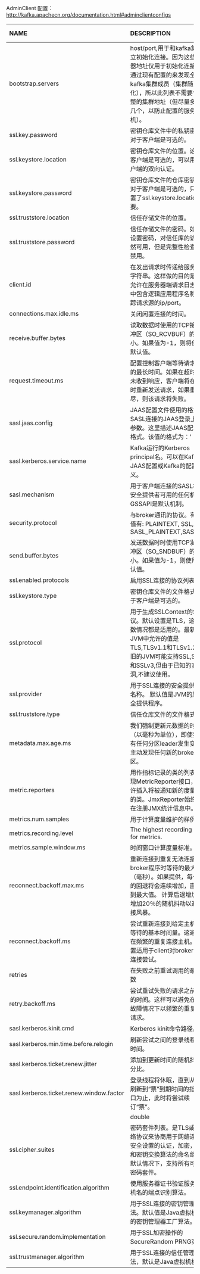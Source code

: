 AdminClient 配置：<http://kafka.apachecn.org/documentation.html#adminclientconfigs>

| NAME                                     | DESCRIPTION                                                  | TYPE     | DEFAULT               | VALID VALUES  | IMPORTANCE |
| :--------------------------------------- | :----------------------------------------------------------- | :------- | :-------------------- | :------------ | :--------- |
| bootstrap.servers                        | host/port,用于和kafka集群建立初始化连接。因为这些服务器地址仅用于初始化连接，并通过现有配置的来发现全部的kafka集群成员（集群随时会变化），所以此列表不需要包含完整的集群地址（但尽量多配置几个，以防止配置的服务器宕机）。 | list     |                       |               | high       |
| ssl.key.password                         | 密钥仓库文件中的私钥密码。对于客户端是可选的。               | password | null                  |               | high       |
| ssl.keystore.location                    | 密钥仓库文件的位置。这对于客户端是可选的，可以用于客户端的双向认证。 | string   | null                  |               | high       |
| ssl.keystore.password                    | 密钥仓库文件的仓库密钥。这对于客户端是可选的，只有配置了ssl.keystore.location才需要。 | password | null                  |               | high       |
| ssl.truststore.location                  | 信任存储文件的位置。                                         | string   | null                  |               | high       |
| ssl.truststore.password                  | 信任存储文件的密码。如果未设置密码，对信任库的访问仍然可用，但是完整性检查将被禁用。 | password | null                  |               | high       |
| client.id                                | 在发出请求时传递给服务器的id字符串。这样做的目的是通过允许在服务器端请求日志记录中包含逻辑应用程序名称来跟踪请求源的ip/port。 | string   | ""                    |               | medium     |
| connections.max.idle.ms                  | 关闭闲置连接的时间。                                         | long     | 300000                |               | medium     |
| receive.buffer.bytes                     | 读取数据时使用的TCP接收缓冲区（SO_RCVBUF）的大小。如果值为-1，则将使用OS默认值。 | int      | 65536                 | [-1,...]      | medium     |
| request.timeout.ms                       | 配置控制客户端等待请求响应的最长时间。如果在超时之前未收到响应，客户端将在必要时重新发送请求，如果重试耗尽，则该请求将失败。 | int      | 120000                | [0,...]       | medium     |
| sasl.jaas.config                         | JAAS配置文件使用的格式的SASL连接的JAAS登录上下文参数。这里描述JAAS配置文件格式。该值的格式为：' (=)*;' | password | null                  |               | medium     |
| sasl.kerberos.service.name               | Kafka运行的Kerberos principal名。可以在Kafka的JAAS配置或Kafka的配置中定义。 | string   | null                  |               | medium     |
| sasl.mechanism                           | 用于客户端连接的SASL机制。安全提供者可用的任何机制。GSSAPI是默认机制。 | string   | GSSAPI                |               | medium     |
| security.protocol                        | 与broker通讯的协议。有效的值有: PLAINTEXT, SSL, SASL_PLAINTEXT,SASL_SSL. | string   | PLAINTEXT             |               | medium     |
| send.buffer.bytes                        | 发送数据时时使用TCP发送缓冲区（SO_SNDBUF）的大小。如果值为-1，则使用OS默认值。 | int      | 131072                | [-1,...]      | medium     |
| ssl.enabled.protocols                    | 启用SSL连接的协议列表。                                      | list     | TLSv1.2,TLSv1.1,TLSv1 |               | medium     |
| ssl.keystore.type                        | 密钥仓库文件的文件格式。对于客户端是可选的。                 | string   | JKS                   |               | medium     |
| ssl.protocol                             | 用于生成SSLContext的SSL协议。默认设置是TLS，这对大多数情况都是适用的。最新的JVM中允许的值是TLS,TLSv1.1和TLSv1.2。较旧的JVM可能支持SSL,SSLv2和SSLv3,但由于已知的安全漏洞,不建议使用。 | string   | TLS                   |               | medium     |
| ssl.provider                             | 用于SSL连接的安全提供程序的名称。 默认值是JVM的默认安全提供程序。 | string   | null                  |               | medium     |
| ssl.truststore.type                      | 信任仓库文件的文件格式                                       | string   | JKS                   |               | medium     |
| metadata.max.age.ms                      | 我们强制更新元数据的时间段（以毫秒为单位），即使我们没有任何分区leader发生变化，主动发现任何新的broker或分区。 | long     | 300000                | [0,...]       | low        |
| metric.reporters                         | 用作指标记录的类的列表。实现MetricReporter接口，以允许插入将被通知新的度量创建的类。JmxReporter始终包含在注册JMX统计信息中。 | list     | ""                    |               | low        |
| metrics.num.samples                      | 用于计算度量维护的样例数。                                   | int      | 2                     | [1,...]       | low        |
| metrics.recording.level                  | The highest recording level for metrics.                     | string   | INFO                  | [INFO, DEBUG] | low        |
| metrics.sample.window.ms                 | 时间窗口计算度量标准。                                       | long     | 30000                 | [0,...]       | low        |
| reconnect.backoff.max.ms                 | 重新连接到重复无法连接的broker程序时等待的最大时间（毫秒）。如果提供，每个主机的回退将会连续增加，直到达到最大值。 计算后退增加后，增加20％的随机抖动以避免连接风暴。 | long     | 1000                  | [0,...]       | low        |
| reconnect.backoff.ms                     | 尝试重新连接到给定主机之前等待的基本时间量。这避免了在频繁的重复连接主机。此配置适用于client对broker的所有连接尝试。 | long     | 50                    | [0,...]       | low        |
| retries                                  | 在失败之前重试调用的最大次数                                 | int      | 5                     | [0,...]       | low        |
| retry.backoff.ms                         | 尝试重试失败的请求之前等待的时间。这样可以避免在某些故障情况下以频繁的重复发送请求。 | long     | 100                   | [0,...]       | low        |
| sasl.kerberos.kinit.cmd                  | Kerberos kinit命令路径。                                     | string   | /usr/bin/kinit        |               | low        |
| sasl.kerberos.min.time.before.relogin    | 刷新尝试之间的登录线程睡眠时间。                             | long     | 60000                 |               | low        |
| sasl.kerberos.ticket.renew.jitter        | 添加到更新时间的随机抖动百分比。                             | double   | 0.05                  |               | low        |
| sasl.kerberos.ticket.renew.window.factor | 登录线程将休眠，直到从上次刷新到“票”到期时间的指定窗口为止，此时将尝试续订“票”。 |          |                       |               |            |
|                                          | double                                                       | 0.8      |                       | low           |            |
| ssl.cipher.suites                        | 密码套件列表。是TLS或SSL网络协议来协商用于网络连接的安全设置的认证，加密，MAC和密钥交换算法的命名组合。默认情况下，支持所有可用的密码套件。 | list     | null                  |               | low        |
| ssl.endpoint.identification.algorithm    | 使用服务器证书验证服务器主机名的端点识别算法。               | string   | null                  |               | low        |
| ssl.keymanager.algorithm                 | 用于SSL连接的密钥管理工厂算法。默认值是Java虚拟机配置的密钥管理器工厂算法。 | string   | SunX509               |               | low        |
| ssl.secure.random.implementation         | 用于SSL加密操作的SecureRandom PRNG实现。                     | string   | null                  |               | low        |
| ssl.trustmanager.algorithm               | 用于SSL连接的信任管理工厂算法，默认是Java虚拟机机制。        | string   | PKIX                  |               | low        |